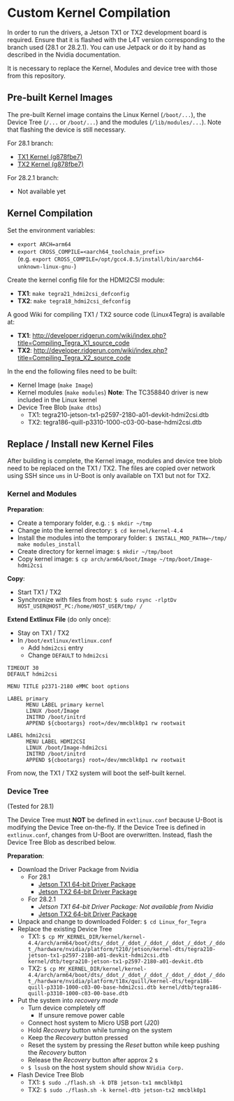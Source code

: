 # Custom Kernel Compilation

In order to run the drivers, a Jetson TX1 or TX2 development board is required. Ensure that it is flashed with the L4T version corresponding to the branch used (28.1 or 28.2.1). You can use Jetpack or do it by hand as described in the Nvidia documentation.

It is necessary to replace the Kernel, Modules and device tree with those from this repository.

## Pre-built Kernel Images
The pre-built Kernel image contains the Linux Kernel (`/boot/...`), the Device Tree (`/...` or `/boot/...`) and the modules (`/lib/modules/...`). Note that flashing the device is still necessary.

For 28.1 branch:
* [TX1 Kernel (g878fbe7)](https://drive.switch.ch/index.php/s/HXzr1NfkEbqQWPX)
* [TX2 Kernel (g878fbe7)](https://drive.switch.ch/index.php/s/d18AeSp6yi6xKG2)

For 28.2.1 branch:
* Not available yet

## Kernel Compilation

Set the environment variables:
* `export ARCH=arm64`
* `export CROSS_COMPILE=<aarch64_toolchain_prefix>`    
(e.g. `export CROSS_COMPILE=/opt/gcc4.8.5/install/bin/aarch64-unknown-linux-gnu-`)

Create the kernel config file for the HDMI2CSI module:
* **TX1**: `make tegra21_hdmi2csi_defconfig`
* **TX2**: `make tegra18_hdmi2csi_defconfig`


A good Wiki for compiling TX1 / TX2 source code (Linux4Tegra) is available at:
* **TX1**: http://developer.ridgerun.com/wiki/index.php?title=Compiling_Tegra_X1_source_code
* **TX2**: http://developer.ridgerun.com/wiki/index.php?title=Compiling_Tegra_X2_source_code

In the end the following files need to be built:
* Kernel Image (`make Image`)
* Kernel modules (`make modules`) **Note**: The TC358840 driver is new included in the Linux kernel
* Device Tree Blob (`make dtbs`)
  * TX1: tegra210-jetson-tx1-p2597-2180-a01-devkit-hdmi2csi.dtb
  * TX2: tegra186-quill-p3310-1000-c03-00-base-hdmi2csi.dtb

## Replace / Install new Kernel Files
After building is complete, the Kernel image, modules and device tree blob need to be replaced on the TX1 / TX2. 
The files are copied over network using SSH since `ums` in U-Boot is only available on TX1 but not for TX2.

### Kernel and Modules
**Preparation**:
* Create a temporary folder, e.g. : `$ mkdir ~/tmp`
* Change into the kernel directory: `$ cd kernel/kernel-4.4`
* Install the modules into the temporary folder: `$ INSTALL_MOD_PATH=~/tmp/ make modules_install`
* Create directory for kernel image: `$ mkdir ~/tmp/boot`
* Copy kernel image: `$ cp arch/arm64/boot/Image ~/tmp/boot/Image-hdmi2csi`

**Copy**:
* Start TX1 / TX2
* Synchronize with files from host: `$ sudo rsync -rlptDv HOST_USER@HOST_PC:/home/HOST_USER/tmp/ /`

**Extend Extlinux File** (do only once):
* Stay on TX1 / TX2
* In `/boot/extlinux/extlinux.conf`
  * Add `hdmi2csi` entry
  * Change `DEFAULT` to `hdmi2csi`

```
TIMEOUT 30
DEFAULT hdmi2csi

MENU TITLE p2371-2180 eMMC boot options

LABEL primary
      MENU LABEL primary kernel
      LINUX /boot/Image
      INITRD /boot/initrd
      APPEND ${cbootargs} root=/dev/mmcblk0p1 rw rootwait

LABEL hdmi2csi
      MENU LABEL HDMI2CSI
      LINUX /boot/Image-hdmi2csi
      INITRD /boot/initrd
      APPEND ${cbootargs} root=/dev/mmcblk0p1 rw rootwait
```
From now, the TX1 / TX2 system will boot the self-built kernel. 

### Device Tree
(Tested for 28.1)

The Device Tree must **NOT** be defined in `extlinux.conf` because U-Boot is modifying the Device Tree on-the-fly. If the Device Tree is defined in `extlinux.conf`, changes from U-Boot are overwritten. Instead, flash the Device Tree Blob as described below.

**Preparation**:
* Download the Driver Package from Nvidia
  * For 28.1
    * [Jetson TX1 64-bit Driver Package](https://developer.nvidia.com/embedded/dlc/l4t-jetson-tx1-driver-package-28-1)
    * [Jetson TX2 64-bit Driver Package](https://developer.nvidia.com/embedded/dlc/l4t-jetson-tx2-driver-package-28-1)
  * For 28.2.1
    * _Jetson TX1 64-bit Driver Package: Not available from Nvidia_
    * [Jetson TX2 64-bit Driver Package](https://developer.nvidia.com/embedded/dlc/tx2-driver-package-r2821)
* Unpack and change to downloaded Folder: `$ cd Linux_for_Tegra`
* Replace the existing Device Tree
  * TX1: `$ cp MY_KERNEL_DIR/kernel/kernel-4.4/arch/arm64/boot/dts/_ddot_/_ddot_/_ddot_/_ddot_/_ddot_/_ddot_/hardware/nvidia/platform/t210/jetson/kernel-dts/tegra210-jetson-tx1-p2597-2180-a01-devkit-hdmi2csi.dtb kernel/dtb/tegra210-jetson-tx1-p2597-2180-a01-devkit.dtb`
  * TX2: `$ cp MY_KERNEL_DIR/kernel/kernel-4.4/arch/arm64/boot/dts/_ddot_/_ddot_/_ddot_/_ddot_/_ddot_/_ddot_/hardware/nvidia/platform/t18x/quill/kernel-dts/tegra186-quill-p3310-1000-c03-00-base-hdmi2csi.dtb kernel/dtb/tegra186-quill-p3310-1000-c03-00-base.dtb`
* Put the system into _recovery mode_
  * Turn device completely off
    * If unsure remove power cable
  * Connect host system to Micro USB port (J20)
  * Hold _Recovery_ button while turning on the system
  * Keep the _Recovery_ button pressed
  * Reset the system by pressing the _Reset_ button while keep pushing the _Recovery_ button
  * Release the _Recovery_ button after approx 2 s
  * `$ lsusb` on the host system should show `NVidia Corp.`
* Flash Device Tree Blob
  * TX1: `$ sudo ./flash.sh -k DTB jetson-tx1 mmcblk0p1`
  * TX2: `$ sudo ./flash.sh -k kernel-dtb jetson-tx2 mmcblk0p1`


